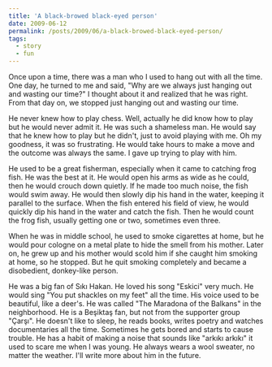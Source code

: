 ```yaml
---
title: 'A black-browed black-eyed person'
date: 2009-06-12
permalink: /posts/2009/06/a-black-browed-black-eyed-person/
tags:
  - story
  - fun
---
```


Once upon a time, there was a man who I used to hang out with all the time. One day, he turned to me and said, "Why are we always just hanging out and wasting our time?" I thought about it and realized that he was right. From that day on, we stopped just hanging out and wasting our time.

He never knew how to play chess. Well, actually he did know how to play but he would never admit it. He was such a shameless man. He would say that he knew how to play but he didn't, just to avoid playing with me. Oh my goodness, it was so frustrating. He would take hours to make a move and the outcome was always the same. I gave up trying to play with him.

He used to be a great fisherman, especially when it came to catching frog fish. He was the best at it. He would open his arms as wide as he could, then he would crouch down quietly. If he made too much noise, the fish would swim away. He would then slowly dip his hand in the water, keeping it parallel to the surface. When the fish entered his field of view, he would quickly dip his hand in the water and catch the fish. Then he would count the frog fish, usually getting one or two, sometimes even three.

When he was in middle school, he used to smoke cigarettes at home, but he would pour cologne on a metal plate to hide the smell from his mother. Later on, he grew up and his mother would scold him if she caught him smoking at home, so he stopped. But he quit smoking completely and became a disobedient, donkey-like person.

He was a big fan of Sıkı Hakan. He loved his song "Eskici" very much. He would sing "You put shackles on my feet" all the time. His voice used to be beautiful, like a deer's. He was called "The Maradona of the Balkans" in the neighborhood. He is a Beşiktaş fan, but not from the supporter group "Çarşı". He doesn't like to sleep, he reads books, writes poetry and watches documentaries all the time. Sometimes he gets bored and starts to cause trouble. He has a habit of making a noise that sounds like "arkıkı arkıkı" it used to scare me when I was young. He always wears a wool sweater, no matter the weather. I'll write more about him in the future.
